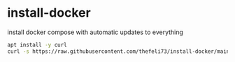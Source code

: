 # install-docker
install docker compose with automatic updates to everything

```sh
apt install -y curl
curl -s https://raw.githubusercontent.com/thefeli73/install-docker/main/run.sh | sh
```
